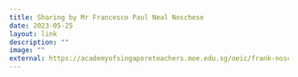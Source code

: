 ```yaml
---
title: Sharing by Mr Francesco Paul Neal Noschese
date: 2023-05-25
layout: link
description: ""
image: ""
external: https://academyofsingaporeteachers.moe.edu.sg/oeic/frank-noschese/
---
```

